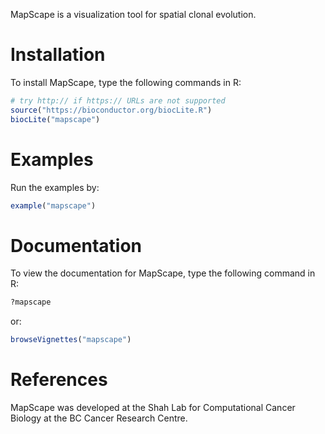 
MapScape is a visualization tool for spatial clonal evolution.

# Installation 

To install MapScape, type the following commands in R:


```r
# try http:// if https:// URLs are not supported
source("https://bioconductor.org/biocLite.R")
biocLite("mapscape")
```

# Examples 

Run the examples by: 


```r
example("mapscape")
```

# Documentation 

To view the documentation for MapScape, type the following command in R:


```r
?mapscape
```

or:


```r
browseVignettes("mapscape") 
```

# References

MapScape was developed at the Shah Lab for Computational Cancer Biology at the BC Cancer Research Centre.
 
